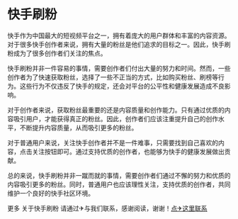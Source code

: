 # 快手刷粉

快手作为中国最大的短视频平台之一，拥有着庞大的用户群体和丰富的内容资源。对于很多快手创作者来说，拥有大量的粉丝是他们追求的目标之一。因此，快手刷粉成为了很多创作者们关注的焦点。

快手刷粉并非一件容易的事情，需要创作者们付出大量的努力和时间。然而，一些创作者为了快速获取粉丝，选择了一些不正当的方式，比如购买粉丝、刷榜等行为。这些行为不仅违反了快手的规定，还会对平台的公平性和健康发展造成不良影响。

对于创作者来说，获取粉丝最重要的还是内容质量和创作能力。只有通过优质的内容吸引用户，才能获得真正的粉丝。因此，创作者们应该注重提升自己的创作水平，不断提升内容质量，从而吸引更多的粉丝。

对于普通用户来说，关注快手创作者并不是一件难事，只需要找到自己喜欢的内容，点击关注按钮即可。通过支持优质的创作者，也能够为快手的健康发展做出贡献。

总的来说，快手刷粉并非一蹴而就的事情，需要创作者们通过不懈的努力和优质的内容吸引更多的粉丝。同时，普通用户也应该理性关注，支持优质的创作者，共同维护一个良好的快手社区环境。

更多 关于快手刷粉 请通过✈与我们联系，感谢阅读，谢谢！[点✈这里联系](https://sim.k02.cc)